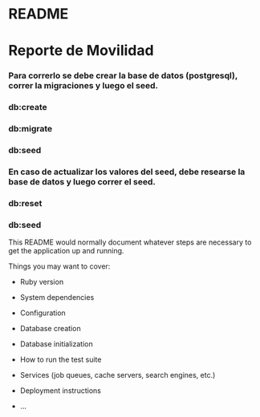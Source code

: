 # README

# Reporte de Movilidad
### Para correrlo se debe crear la base de datos (postgresql), correr la migraciones y luego el seed.
### db:create
### db:migrate
### db:seed

### En caso de actualizar los valores del seed, debe researse la base de datos y luego correr el seed.
### db:reset
### db:seed





This README would normally document whatever steps are necessary to get the
application up and running.

Things you may want to cover:

* Ruby version

* System dependencies

* Configuration

* Database creation

* Database initialization

* How to run the test suite

* Services (job queues, cache servers, search engines, etc.)

* Deployment instructions

* ...
